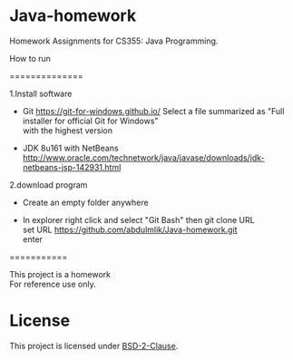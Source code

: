 # Java-homework


Homework Assignments for CS355: Java Programming.



How to run

==============


1.Install software


- Git
  https://git-for-windows.github.io/
  Select a file summarized as "Full installer for official Git for Windows"<br />
   with the highest version

- JDK 8u161 with NetBeans 
  http://www.oracle.com/technetwork/java/javase/downloads/jdk-netbeans-jsp-142931.html  <br />
 


2.download program


- Create an empty folder anywhere

- In explorer right click and select "Git Bash" then git clone URL <br />
  set URL https://github.com/abdulmlik/Java-homework.git <br />
  enter





===========


This project is a homework  <br />
For reference use only. <br />

# License

This project is licensed under [BSD-2-Clause][b].


[b]: https://github.com/abdulmlik/simple-lexical-scanner/blob/master/LICENSE

